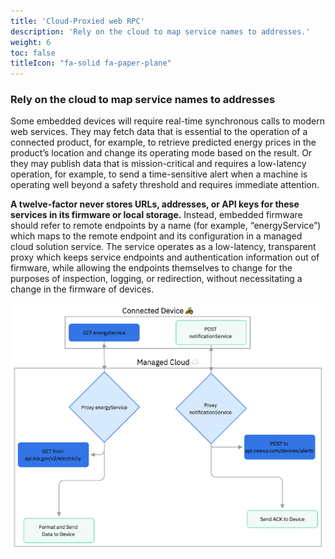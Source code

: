 ```yaml
---
title: 'Cloud-Proxied web RPC'
description: 'Rely on the cloud to map service names to addresses.'
weight: 6
toc: false
titleIcon: "fa-solid fa-paper-plane"
---
```


### Rely on the cloud to map service names to addresses

Some embedded devices will require real-time synchronous calls to modern web services. They may fetch data that is essential to the operation of a connected product, for example, to retrieve predicted energy prices in the product’s location and change its operating mode based on the result. Or they may publish data that is mission-critical and requires a low-latency operation, for example, to send a time-sensitive alert when a machine is operating well beyond a safety threshold and requires immediate attention.

**A twelve-factor never stores URLs, addresses, or API keys for these services in its firmware or local storage.** Instead, embedded firmware should refer to remote endpoints by a name (for example, “energyService”) which maps to the remote endpoint and its configuration in a managed cloud solution service. The service operates as a low-latency, transparent proxy which keeps service endpoints and authentication information out of firmware, while allowing the endpoints themselves to change for the purposes of inspection, logging, or redirection, without necessitating a change in the firmware of devices.

![An image of a twelve-factor using a cloud service for proxy RPC calls](/images/webRPC.png)

